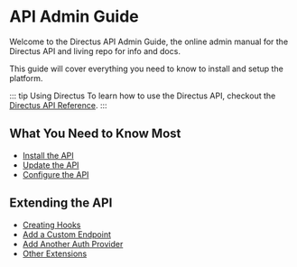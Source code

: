 # API Admin Guide

Welcome to the Directus API Admin Guide, the online admin manual for the Directus API and living repo for info and docs.

This guide will cover everything you need to know to install and setup the platform.

::: tip Using Directus
To learn how to use the Directus API, checkout the [Directus API Reference](../reference.md).
:::

## What You Need to Know Most

* [Install the API](./install.md)
* [Update the API](./update.md)
* [Configure the API](./configure.md)

## Extending the API

* [Creating Hooks](./hooks.md)
* [Add a Custom Endpoint](./custom-endpoint.md)
* [Add Another Auth Provider](./auth-provider.md)
* [Other Extensions](./extensions.md)